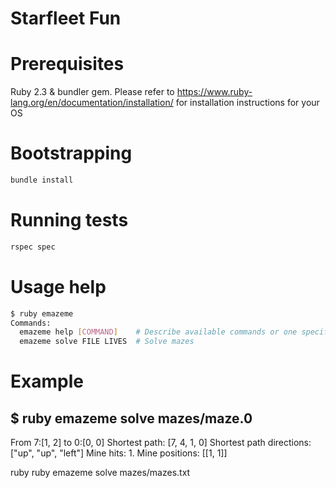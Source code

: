 # Starfleet Fun

# Prerequisites

Ruby 2.3 & bundler gem. Please refer to
https://www.ruby-lang.org/en/documentation/installation/ for installation
instructions for your OS

# Bootstrapping

```bash
bundle install
```

# Running tests

```bash
rspec spec
```

# Usage help

```bash
$ ruby emazeme
Commands:
  emazeme help [COMMAND]    # Describe available commands or one specific command
  emazeme solve FILE LIVES  # Solve mazes
```
# Example

$ ruby emazeme solve mazes/maze.0
------------------------------
From 7:[1, 2] to 0:[0, 0]
Shortest path: [7, 4, 1, 0]
Shortest path directions: ["up", "up", "left"]
Mine hits: 1. Mine positions: [[1, 1]]

ruby ruby emazeme solve mazes/mazes.txt
```